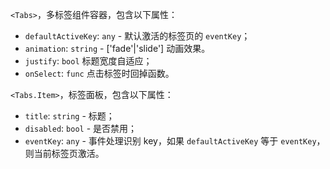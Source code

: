 `<Tabs>`，多标签组件容器，包含以下属性：

- `defaultActiveKey`: `any` - 默认激活的标签页的 `eventKey`；
- `animation`: `string` - ['fade'|'slide'] 动画效果。
- `justify`: `bool` 标题宽度自适应；
- `onSelect`: `func` 点击标签时回掉函数。

`<Tabs.Item>`，标签面板，包含以下属性：

- `title`: `string` - 标题；
- `disabled`: `bool` - 是否禁用；
- `eventKey`: `any` - 事件处理识别 key，如果 `defaultActiveKey` 等于 `eventKey`，则当前标签页激活。
